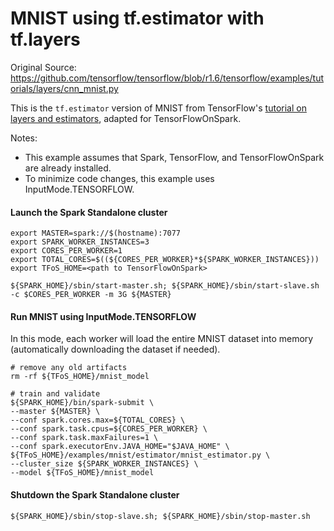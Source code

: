 # MNIST using tf.estimator with tf.layers

Original Source: https://github.com/tensorflow/tensorflow/blob/r1.6/tensorflow/examples/tutorials/layers/cnn_mnist.py

This is the `tf.estimator` version of MNIST from TensorFlow's [tutorial on layers and estimators](https://www.tensorflow.org/versions/master/tutorials/layers), adapted for TensorFlowOnSpark.

Notes:
- This example assumes that Spark, TensorFlow, and TensorFlowOnSpark are already installed.
- To minimize code changes, this example uses InputMode.TENSORFLOW.

#### Launch the Spark Standalone cluster

    export MASTER=spark://$(hostname):7077
    export SPARK_WORKER_INSTANCES=3
    export CORES_PER_WORKER=1
    export TOTAL_CORES=$((${CORES_PER_WORKER}*${SPARK_WORKER_INSTANCES}))
    export TFoS_HOME=<path to TensorFlowOnSpark>

    ${SPARK_HOME}/sbin/start-master.sh; ${SPARK_HOME}/sbin/start-slave.sh -c $CORES_PER_WORKER -m 3G ${MASTER}

#### Run MNIST using InputMode.TENSORFLOW

In this mode, each worker will load the entire MNIST dataset into memory (automatically downloading the dataset if needed).

    # remove any old artifacts
    rm -rf ${TFoS_HOME}/mnist_model

    # train and validate
    ${SPARK_HOME}/bin/spark-submit \
    --master ${MASTER} \
    --conf spark.cores.max=${TOTAL_CORES} \
    --conf spark.task.cpus=${CORES_PER_WORKER} \
    --conf spark.task.maxFailures=1 \
    --conf spark.executorEnv.JAVA_HOME="$JAVA_HOME" \
    ${TFoS_HOME}/examples/mnist/estimator/mnist_estimator.py \
    --cluster_size ${SPARK_WORKER_INSTANCES} \
    --model ${TFoS_HOME}/mnist_model

#### Shutdown the Spark Standalone cluster

    ${SPARK_HOME}/sbin/stop-slave.sh; ${SPARK_HOME}/sbin/stop-master.sh

